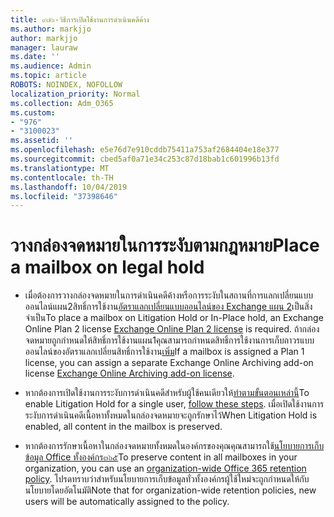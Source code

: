 ```yaml
---
title: ๙๗๖-วิธีการเปิดใช้งานการดำเนินคดีค้าง
ms.author: markjjo
author: markjjo
manager: lauraw
ms.date: ''
ms.audience: Admin
ms.topic: article
ROBOTS: NOINDEX, NOFOLLOW
localization_priority: Normal
ms.collection: Adm_O365
ms.custom:
- "976"
- "3100023"
ms.assetid: ''
ms.openlocfilehash: e5e76d7e910cddb75411a753af2684404e18e377
ms.sourcegitcommit: cbed5af0a71e34c253c87d18bab1c601996b13fd
ms.translationtype: MT
ms.contentlocale: th-TH
ms.lasthandoff: 10/04/2019
ms.locfileid: "37398646"
---
```

# <a name="place-a-mailbox-on-legal-hold"></a><span data-ttu-id="c0c76-102">วางกล่องจดหมายในการระงับตามกฎหมาย</span><span class="sxs-lookup"><span data-stu-id="c0c76-102">Place a mailbox on legal hold</span></span>

- <span data-ttu-id="c0c76-103">เมื่อต้องการวางกล่องจดหมายในการดำเนินคดีค้างหรือการระงับในสถานที่การแลกเปลี่ยนแบบออนไลน์แผน2สิทธิ์การใช้งาน[อัตราแลกเปลี่ยนแบบออนไลน์ของ Exchange แผน 2](https://docs.microsoft.com/office365/servicedescriptions/office-365-platform-service-description/office-365-plan-options)เป็นสิ่งจำเป็น</span><span class="sxs-lookup"><span data-stu-id="c0c76-103">To place a mailbox on Litigation Hold or In-Place hold, an Exchange Online Plan 2 license [Exchange Online Plan 2 license](https://docs.microsoft.com/office365/servicedescriptions/office-365-platform-service-description/office-365-plan-options) is required.</span></span> <span data-ttu-id="c0c76-104">ถ้ากล่องจดหมายถูกกำหนดให้สิทธิ์การใช้งานแผน1คุณสามารถกำหนดสิทธิ์การใช้งานการเก็บถาวรแบบออนไลน์ของอัตราแลกเปลี่ยนสิทธิ์การใช้งาน[เพิ่ม](https://docs.microsoft.com/office365/servicedescriptions/exchange-online-archiving-service-description)</span><span class="sxs-lookup"><span data-stu-id="c0c76-104">If a mailbox is assigned a Plan 1 license, you can assign a separate Exchange Online Archiving add-on license [Exchange Online Archiving add-on license](https://docs.microsoft.com/office365/servicedescriptions/exchange-online-archiving-service-description).</span></span>

- <span data-ttu-id="c0c76-105">หากต้องการเปิดใช้งานการระงับการดำเนินคดีสำหรับผู้ใช้คนเดียวให้[ทำตามขั้นตอนเหล่านี้](https://docs.microsoft.com/office365/securitycompliance/create-a-litigation-hold)</span><span class="sxs-lookup"><span data-stu-id="c0c76-105">To enable Litigation Hold for a single user, [follow these steps](https://docs.microsoft.com/office365/securitycompliance/create-a-litigation-hold).</span></span> <span data-ttu-id="c0c76-106">เมื่อเปิดใช้งานการระงับการดำเนินคดีเนื้อหาทั้งหมดในกล่องจดหมายจะถูกรักษาไว้</span><span class="sxs-lookup"><span data-stu-id="c0c76-106">When Litigation Hold is enabled, all content in the mailbox is preserved.</span></span>

- <span data-ttu-id="c0c76-107">หากต้องการรักษาเนื้อหาในกล่องจดหมายทั้งหมดในองค์กรของคุณคุณสามารถใช้[นโยบายการเก็บข้อมูล Office ทั้งองค์กร๓๖๕](https://docs.microsoft.com/microsoft-365/compliance/retention-policies#applying-a-retention-policy-to-an-entire-organization-or-specific-locations)</span><span class="sxs-lookup"><span data-stu-id="c0c76-107">To preserve content in all mailboxes in your organization, you can use an [organization-wide Office 365 retention policy](https://docs.microsoft.com/microsoft-365/compliance/retention-policies#applying-a-retention-policy-to-an-entire-organization-or-specific-locations).</span></span> <span data-ttu-id="c0c76-108">โปรดทราบว่าสำหรับนโยบายการเก็บข้อมูลทั่วทั้งองค์กรผู้ใช้ใหม่จะถูกกำหนดให้กับนโยบายโดยอัตโนมัติ</span><span class="sxs-lookup"><span data-stu-id="c0c76-108">Note that for organization-wide retention policies, new users will be automatically assigned to the policy.</span></span>
